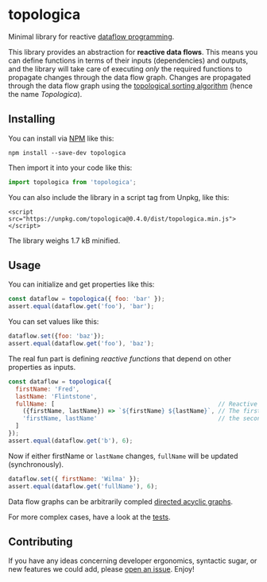 # topologica

Minimal library for reactive [dataflow programming](https://en.wikipedia.org/wiki/Dataflow_programming).

This library provides an abstraction for **reactive data flows**. This means you can define functions in terms of their inputs (dependencies) and outputs, and the library will take care of executing _only_ the required functions to propagate changes through the data flow graph. Changes are propagated through the data flow graph using the [topological sorting algorithm](https://en.wikipedia.org/wiki/Topological_sorting) (hence the name _Topologica_).

## Installing

You can install via [NPM](https://www.npmjs.com/package/topologica) like this:

```
npm install --save-dev topologica
```

Then import it into your code like this:

```js
import topologica from 'topologica';
```

You can also include the library in a script tag from Unpkg, like this:

```
<script src="https://unpkg.com/topologica@0.4.0/dist/topologica.min.js"></script>
```

The library weighs 1.7 kB minified.

## Usage

You can initialize and get properties like this:

```js
const dataflow = topologica({ foo: 'bar' });
assert.equal(dataflow.get('foo'), 'bar');
```

You can set values like this:

```js
dataflow.set({foo: 'baz'});
assert.equal(dataflow.get('foo'), 'baz');
```

The real fun part is defining _reactive functions_ that depend on other properties as inputs.

```js
const dataflow = topologica({
  firstName: 'Fred',
  lastName: 'Flintstone',
  fullName: [                                              // Reactive functions are defined by passing an array.
    ({firstName, lastName}) => `${firstName} ${lastName}`, // The first element is the function,
    'firstName, lastName'                                  // the second argument is a list of inputs.
  ]
});
assert.equal(dataflow.get('b'), 6);
```

Now if either firstName or `lastName` changes, `fullName` will be updated (synchronously).

```js
dataflow.set({ firstName: 'Wilma' });
assert.equal(dataflow.get('fullName'), 6);
```

Data flow graphs can be arbitrarily compled [directed acyclic graphs](https://en.wikipedia.org/wiki/Directed_acyclic_graph).

For more complex cases, have a look at the [tests](/tests).

## Contributing

If you have any ideas concerning developer ergonomics, syntactic sugar, or new features we could add, please [open an issue](https://github.com/datavis-tech/topologica/issues). Enjoy!
